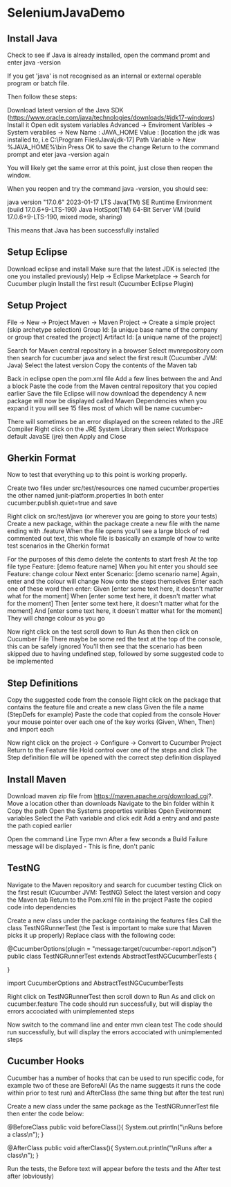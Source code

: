 # SeleniumJavaDemo

## Install Java

Check to see if Java is already installed, open the command promt and enter 
java -version

If you get 'java' is not recognised as an internal or external operable program or batch file.

Then follow these steps:

Download latest version of the Java SDK (https://www.oracle.com/java/technologies/downloads/#jdk17-windows)
Install it
Open edit system variables
Advanced -> Enviroment Varibles -> System verabiles -> New
Name : JAVA_HOME
Value : [location the jdk was installed to, i.e C:\Program Files\Java\jdk-17]
Path Variable -> New
%JAVA_HOME%\bin
Press OK to save the change
Return to the command prompt and eter java -version again

You will likely get the same error at this point, just close then reopen the window.

When you reopen and try the command java -version, you should see:

java version "17.0.6" 2023-01-17 LTS
Java(TM) SE Runtime Environment (build 17.0.6+9-LTS-190)
Java HotSpot(TM) 64-Bit Server VM (build 17.0.6+9-LTS-190, mixed mode, sharing)

This means that Java has been successfully installed

## Setup Eclipse

Download eclipse and install
Make sure that the latest JDK is selected (the one you installed previously)
Help -> Eclipse Marketplace -> Search for Cucumber plugin
Install the first result (Cucumber Eclipse Plugin)

## Setup Project

File -> New -> Project
Maven -> Maven Project -> Create a simple project (skip archetype selection)
Group Id: [a unique base name of the company or group that created the project]
Artifact Id: [a unique name of the project]

Search for Maven central repository in a browser
Select mvnrepository.com then search for cucumber java and select the first result (Cucumber JVM: Java)
Select the latest version
Copy the contents of the Maven tab

Back in eclipse open the pom.xml file
Add a few lines between the </version> and </project>
And a <dependencies> block
Paste the code from the Maven central repository that you copied earlier
Save the file
Eclipse will now download the dependency
A new package will now be displayed called Maven Dependencies when you expand it you will see 15 files most of which will be name cucumber-

There will sometimes be an error displayed on the screen related to the JRE Compiler
Right click on the JRE System Library then select Workspace default JavaSE (jre) then Apply and Close

## Gherkin Format

Now to test that everything up to this point is working properly.

Create two files under src/test/resources one named cucumber.properties the other named junit-platform.properties
In both enter cucumber.publish.quiet=true and save

Right click on src/test/java (or wherever you are going to store your tests)
Create a new package, within the package create a new file with the name ending with .feature
When the file opens you'll see a large block of red commented out text, this whole file is basically an example of how to write test scenarios in the Gherkin format

For the purposes of this demo delete the contents to start fresh
At the top file type Feature: [demo feature name]
When you hit enter you should see Feature: change colour
Next enter Scenario: [demo scenario name]
Again, enter and the colour will change
Now onto the steps themselves
Enter each one of these word then enter:
Given [enter some text here, it doesn't matter what for the moment]
When [enter some text here, it doesn't matter what for the moment]
Then [enter some text here, it doesn't matter what for the moment]
And [enter some text here, it doesn't matter what for the moment]
They will change colour as you go


Now right click on the test scroll down to Run As then then click on Cucumber File
There maybe be some red the text at the top of the console, this can be safely ignored
You'll then see that the scenario has been skipped due to having undefined step, followed by some suggested code to be implemented

## Step Definitions

Copy the suggested code from the console
Right click on the package that contains the feature file and create a new class
Given the file a name (StepDefs for example)
Paste the code that copied from the console
Hover your mouse pointer over each one of the key works (Given, When, Then) and import each

Now right click on the project -> Configure -> Convert to Cucumber Project
Return to the Feature file
Hold control over one of the steps and click
The Step definition file will be opened with the correct step definition displayed
  
## Install Maven

Download maven zip file from https://maven.apache.org/download.cgi?.
Move a location other than downloads
Navigate to the bin folder within it
Copy the path
Open the Systems properties varibles
Open Eveironment variables
Select the Path variable and click edit
Add a entry and and paste the path copied earlier

Open the command Line
Type mvn
After a few seconds a Build Failure message will be displayed - This is fine, don't panic

## TestNG

Navigate to the Maven repository and search for cucumber testing
Click on the first result (Cucumber JVM: TestNG)
Select the latest version and copy the Maven tab
Return to the Pom.xml file in the project
Paste the copied code into dependencies

Create a new class under the package containing the features files
Call the class TestNGRunnerTest (the Test is important to make sure that Maven picks it up properly)
Replace class with the following code:

@CucumberOptions(plugin = "message:target/cucumber-report.ndjson")
public class TestNGRunnerTest extends AbstractTestNGCucumberTests {

}

import CucumberOptions and AbstractTestNGCucumberTests 

Right click on TestNGRunnerTest then scroll down to Run As and click on cucumber.feature
The code should run successfully, but will display the errors accociated with unimplemented steps

Now switch to the command line and enter mvn clean test
The code should run successfully, but will display the errors accociated with unimplemented steps

## Cucumber Hooks

Cucumber has a number of hooks that can be used to run specific code, for example two of these are BeforeAll (As the name suggests it runs the code within prior to test run) and AfterClass (the same thing but after the test run)

Create a new class under the same package as the TestNGRunnerTest file then enter the code below:

@BeforeClass
public void beforeClass(){
	System.out.println("\nRuns before a class\n");
}

@AfterClass
public void afterClass(){
	System.out.println("\nRuns after a class\n");
}

Run the tests, the Before text will appear before the tests and the After test after (obviously)

